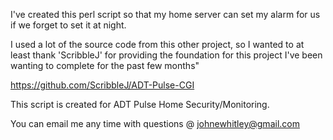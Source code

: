 I've created this perl script so that my home server can set my alarm for us if we forget to set it at night.

I used a lot of the source code from this other project, so I wanted to at least thank 'ScribbleJ' for providing the foundation for this project I've been wanting to complete for the past few months"

https://github.com/ScribbleJ/ADT-Pulse-CGI

This script is created for ADT Pulse Home Security/Monitoring.

You can email me any time with questions @ johnewhitley@gmail.com

